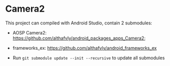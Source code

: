 # Camera2

This project can compiled with Android Studio, contain 2 submodules:
 - AOSP Camera2: https://github.com/althafvly/android_packages_apps_Camera2;
 - frameworks_ex: https://github.com/althafvly/android_frameworks_ex

- Run `git submodule update --init --recursive` to update all submodules

